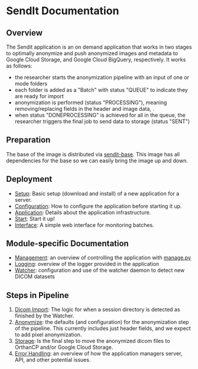 # SendIt Documentation

## Overview
The Sendit application is an on demand application that works in two stages to optimally anonymize and push anonymized images and metadata to Google Cloud Storage, and Google Cloud BigQuery, respectively. It works as follows:

 - the researcher starts the anonymization pipeline with an input of one or mode folders
 - each folder is added as a "Batch" with status "QUEUE" to indicate they are ready for import
 - anonymization is performed (status "PROCESSING"), meaning removing/replacing fields in the header and image data, .
 - when status "DONEPROCESSING" is achieved for all in the queue, the researcher triggers the final job to send data to storage (status "SENT")


## Preparation
The base of the image is distributed via [sendit-base](scripts/docker/README.md). This image has all dependencies for the base so we can easily bring the image up and down.

## Deployment

 - [Setup](setup.md): Basic setup (download and install) of a new application for a server.
 - [Configuration](config.md): How to configure the application before starting it up.
 - [Application](application.md): Details about the application infrastructure.
 - [Start](start.md): Start it up!
 - [Interface](interface.md): A simple web interface for monitoring batches.

## Module-specific Documentation

 - [Management](manager.md): an overview of controlling the application with [manage.py](../manage.py)
 - [Logging](logging.md): overview of the logger provided in the application
 - [Watcher](watcher.md): configuration and use of the watcher daemon to detect new DICOM datasets


## Steps in Pipeline
 1. [Dicom Import](dicom_import.md): The logic for when a session directory is detected as finished by the Watcher.
 2. [Anonymize](anonymize.md): the defaults (and configuration) for the anonymization step of the pipeline. This currently includes just header fields, and we expect to add pixel anonymization.
 3. [Storage](storage.md): Is the final step to move the anonymized dicom files to OrthanCP and/or Google Cloud Storage.
 4. [Error Handling](errors.md): an overview of how the application managers server, API, and other potential issues.
